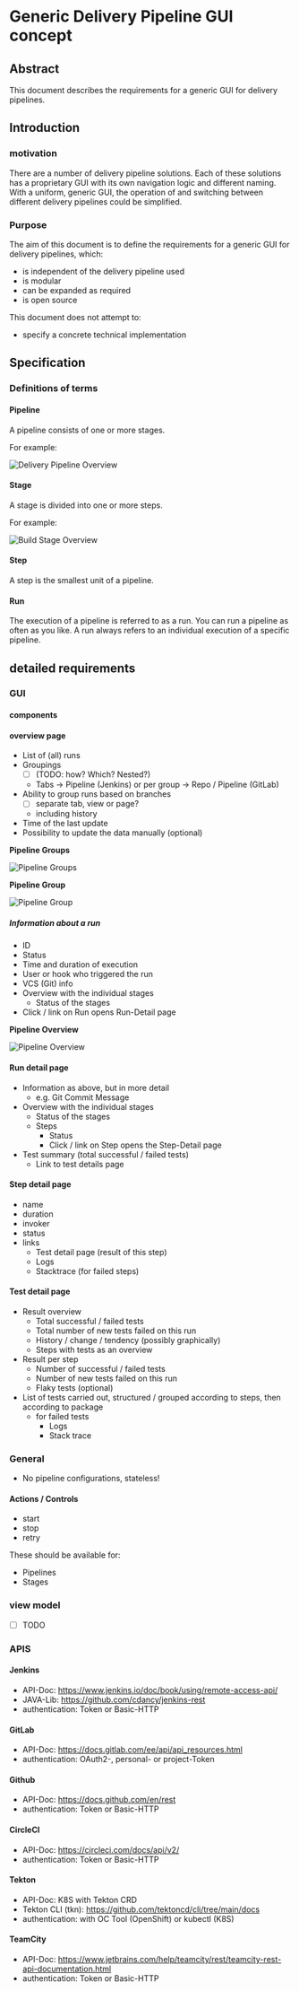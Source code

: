 # Generic Delivery Pipeline GUI concept

## Abstract

This document describes the requirements for a generic GUI for delivery pipelines.

## Introduction

### motivation

There are a number of delivery pipeline solutions. Each of these solutions has a proprietary GUI with its own navigation logic and different naming. With a uniform, generic GUI, the operation of and switching between different delivery pipelines could be simplified.

### Purpose

The aim of this document is to define the requirements for a generic GUI for delivery pipelines, which:

* is independent of the delivery pipeline used
* is modular
* can be expanded as required
* is open source

This document does not attempt to:

* specify a concrete technical implementation

## Specification

### Definitions of terms

#### Pipeline

A pipeline consists of one or more stages.

For example:

![Delivery Pipeline Overview](https://raw.githubusercontent.com/chrira/delivery-pipeline-concept/images/images/delivery-pipeline-overview.svg)

#### Stage

A stage is divided into one or more steps.

For example:

![Build Stage Overview](https://raw.githubusercontent.com/chrira/delivery-pipeline-concept/images/images/build-stage.svg)

#### Step

A step is the smallest unit of a pipeline.

#### Run

The execution of a pipeline is referred to as a run. You can run a pipeline as often as you like.
A run always refers to an individual execution of a specific pipeline.

## detailed requirements

### GUI

#### components

#### overview page

* List of (all) runs
* Groupings
  * [ ] (TODO: how? Which? Nested?)
  * Tabs -> Pipeline (Jenkins) or per group -> Repo / Pipeline (GitLab)
* Ability to group runs based on branches
  * [ ] separate tab, view or page?
  * including history
* Time of the last update
* Possibility to update the data manually (optional)

**Pipeline Groups**

![Pipeline Groups](https://raw.githubusercontent.com/chrira/delivery-pipeline-concept/images/images/pipeline-groups.svg)

**Pipeline Group**

![Pipeline Group](https://raw.githubusercontent.com/chrira/delivery-pipeline-concept/images/images/pipeline-group.svg)

##### Information about a run

* ID
* Status
* Time and duration of execution
* User or hook who triggered the run
* VCS (Git) info
* Overview with the individual stages
  * Status of the stages
* Click / link on Run opens Run-Detail page

**Pipeline Overview**

![Pipeline Overview](https://raw.githubusercontent.com/chrira/delivery-pipeline-concept/images/images/pipeline-overview.svg)

#### Run detail page

* Information as above, but in more detail
  * e.g. Git Commit Message
* Overview with the individual stages
  * Status of the stages
  * Steps
    * Status
    * Click / link on Step opens the Step-Detail page
* Test summary (total successful / failed tests)
  * Link to test details page

#### Step detail page

* name
* duration
* invoker
* status
* links
  * Test detail page (result of this step)
  * Logs
  * Stacktrace (for failed steps)

#### Test detail page

* Result overview
  * Total successful / failed tests
  * Total number of new tests failed on this run
  * History / change / tendency (possibly graphically)
  * Steps with tests as an overview
* Result per step
  * Number of successful / failed tests
  * Number of new tests failed on this run
  * Flaky tests (optional)
* List of tests carried out, structured / grouped according to steps, then according to package
  * for failed tests
    * Logs
    * Stack trace

### General

* No pipeline configurations, stateless!

#### Actions / Controls

* start
* stop
* retry

These should be available for:

* Pipelines
* Stages

### view model

* [ ] TODO

### APIS

#### Jenkins

* API-Doc: <https://www.jenkins.io/doc/book/using/remote-access-api/>
* JAVA-Lib: <https://github.com/cdancy/jenkins-rest>
* authentication: Token or Basic-HTTP

#### GitLab

* API-Doc: <https://docs.gitlab.com/ee/api/api_resources.html>
* authentication: OAuth2-, personal- or project-Token

#### Github

* API-Doc: <https://docs.github.com/en/rest>
* authentication: Token or Basic-HTTP

#### CircleCI

* API-Doc: <https://circleci.com/docs/api/v2/>
* authentication: Token or Basic-HTTP

#### Tekton

* API-Doc: K8S with Tekton CRD
* Tekton CLI (tkn): <https://github.com/tektoncd/cli/tree/main/docs>
* authentication: with OC Tool (OpenShift) or kubectl (K8S)

#### TeamCity

* API-Doc: <https://www.jetbrains.com/help/teamcity/rest/teamcity-rest-api-documentation.html>
* authentication: Token or Basic-HTTP
